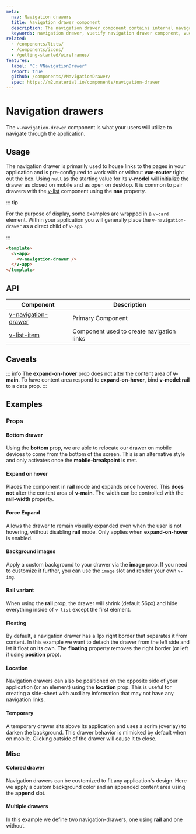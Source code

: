 ```yaml
---
meta:
  nav: Navigation drawers
  title: Navigation drawer component
  description: The navigation drawer component contains internal navigation links for an application and can be permanently on-screen or controlled programmatically.
  keywords: navigation drawer, vuetify navigation drawer component, vue navigation drawer component
related:
  - /components/lists/
  - /components/icons/
  - /getting-started/wireframes/
features:
  label: "C: VNavigationDrawer"
  report: true
  github: /components/VNavigationDrawer/
  spec: https://m2.material.io/components/navigation-drawer
---
```


# Navigation drawers

The `v-navigation-drawer` component is what your users will utilize to navigate through the application.

<PageFeatures />

## Usage

The navigation drawer is primarily used to house links to the pages in your application and is pre-configured to work with or without **vue-router** right out the box. Using `null` as the starting value for its **v-model** will initialize the drawer as closed on mobile and as open on desktop. It is common to pair drawers with the [v-list](/components/lists) component using the **nav** property.

<ExamplesUsage name="v-navigation-drawer" />

<PromotedEntry />

::: tip

For the purpose of display, some examples are wrapped in a `v-card` element. Within your application you will generally place the `v-navigation-drawer` as a direct child of
`v-app`.

:::

```html { resource="src/App.vue" }
<template>
  <v-app>
    <v-navigation-drawer />
  </v-app>
</template>
```

## API

| Component                                        | Description                               |
| ------------------------------------------------ | ----------------------------------------- |
| [v-navigation-drawer](/api/v-navigation-drawer/) | Primary Component                         |
| [v-list-item](/api/v-list-item/)                 | Component used to create navigation links |

<ApiInline hide-links />

## Caveats

::: info
The **expand-on-hover** prop does not alter the content area of **v-main**. To have content area respond to **expand-on-hover**, bind **v-model:rail** to a data prop.
:::

## Examples

### Props

#### Bottom drawer

Using the **bottom** prop, we are able to relocate our drawer on mobile devices to come from the bottom of the screen. This is an alternative style and only activates once the **mobile-breakpoint** is met.

<ExamplesExample file="v-navigation-drawer/prop-bottom-drawer" />

#### Expand on hover

Places the component in **rail** mode and expands once hovered. This **does not** alter the content area of **v-main**. The width can be controlled with the **rail-width** property.

<ExamplesExample file="v-navigation-drawer/prop-expand-on-hover" />

#### Force Expand

Allows the drawer to remain visually expanded even when the user is not hovering, without disabling **rail** mode.
Only applies when **expand-on-hover** is enabled.

<ExamplesExample file="v-navigation-drawer/prop-force-expand" />

#### Background images

Apply a custom background to your drawer via the **image** prop. If you need to customize it further, you can use the `image` slot and render your own `v-img`.

<ExamplesExample file="v-navigation-drawer/prop-images" />

#### Rail variant

When using the **rail** prop, the drawer will shrink (default 56px) and hide everything inside of `v-list` except the first element.

<ExamplesExample file="v-navigation-drawer/prop-rail-variant" />

#### Floating

By default, a navigation drawer has a 1px right border that separates it from content. In this example we want to detach the drawer from the left side and let it float on its own. The **floating** property removes the right border (or left if using **position** prop).

<ExamplesExample file="v-navigation-drawer/prop-permanent-and-floating" />

#### Location

Navigation drawers can also be positioned on the opposite side of your application (or an element) using the **location** prop. This is useful for creating a side-sheet with auxiliary information that may not have any navigation links.

<ExamplesExample file="v-navigation-drawer/prop-right" />

#### Temporary

A temporary drawer sits above its application and uses a scrim (overlay) to darken the background. This drawer behavior is mimicked by default when on mobile. Clicking outside of the drawer will cause it to close.

<ExamplesExample file="v-navigation-drawer/prop-temporary" />

### Misc

#### Colored drawer

Navigation drawers can be customized to fit any application's design. Here we apply a custom background color and an appended content area using the **append** slot.

<ExamplesExample file="v-navigation-drawer/misc-colored" />

#### Multiple drawers

In this example we define two navigation-drawers, one using **rail** and one without.

<ExamplesExample file="v-navigation-drawer/misc-combined" />
